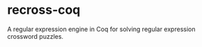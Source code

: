 # recross-coq

A regular expression engine in Coq for solving regular expression crossword
puzzles.
